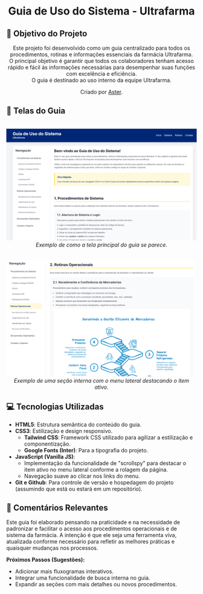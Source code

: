 <h1 align="center"> Guia de Uso do Sistema - Ultrafarma </h1>

## 🎯 Objetivo do Projeto

<p align="center">
Este projeto foi desenvolvido como um guia centralizado para todos os procedimentos, rotinas e informações essenciais da farmácia Ultrafarma. <br/>
O principal objetivo é garantir que todos os colaboradores tenham acesso rápido e fácil às informações necessárias para desempenhar suas funções com excelência e eficiência. <br/>
O guia é destinado ao uso interno da equipe Ultrafarma.
</p>
<p align="center">
  Criado por <a href="https://instagram.com/luiz_001211" target="_blank">Aster</a>.
</p>

## 📸 Telas do Guia

<p align="center">
  <img alt="Tela principal do Guia de Uso do Sistema" src="./images/screenshot-guia-1.png">
  <br/>
  <em>Exemplo de como a tela principal do guia se parece.</em>
</p>

<p align="center">
  <img alt="Detalhe da navegação e conteúdo do Guia" src="./images/screenshot-guia-2.png">
  <br/>
  <em>Exemplo de uma seção interna com o menu lateral destacando o item ativo.</em>
</p>

## 💻 Tecnologias Utilizadas

- **HTML5**: Estrutura semântica do conteúdo do guia.
- **CSS3**: Estilização e design responsivo.
  - **Tailwind CSS**: Framework CSS utilizado para agilizar a estilização e componentização.
  - **Google Fonts (Inter)**: Para a tipografia do projeto.
- **JavaScript (Vanilla JS)**:
  - Implementação da funcionalidade de "scrollspy" para destacar o item ativo no menu lateral conforme a rolagem da página.
  - Navegação suave ao clicar nos links do menu.
- **Git e Github**: Para controle de versão e hospedagem do projeto (assumindo que está ou estará em um repositório).

## 🧐 Comentários Relevantes

Este guia foi elaborado pensando na praticidade e na necessidade de padronizar e facilitar o acesso aos procedimentos operacionais e de sistema da farmácia. A intenção é que ele seja uma ferramenta viva, atualizada conforme necessário para refletir as melhores práticas e quaisquer mudanças nos processos.

**Próximos Passos (Sugestões):**

- Adicionar mais fluxogramas interativos.
- Integrar uma funcionalidade de busca interna no guia.
- Expandir as seções com mais detalhes ou novos procedimentos.
